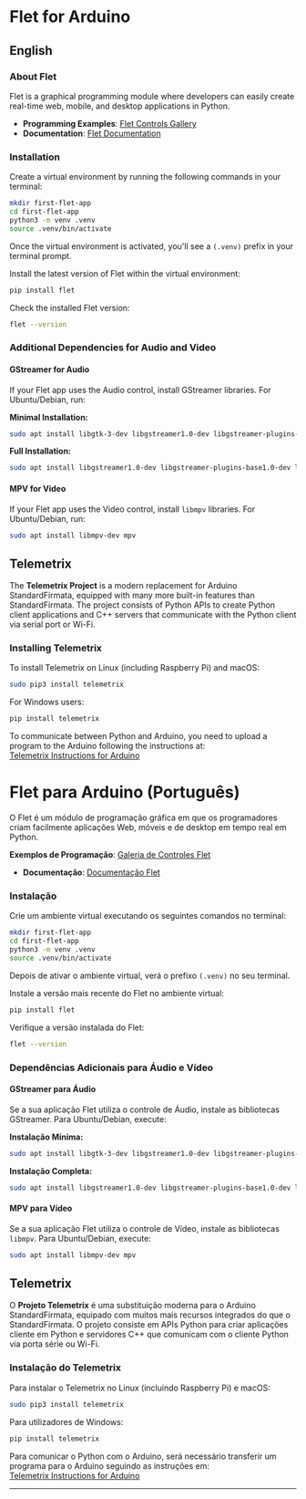 # Flet for Arduino
## English

### About Flet
Flet is a graphical programming module where developers can easily create real-time web, mobile, and desktop applications in Python.

- **Programming Examples**: [Flet Controls Gallery](https://flet-controls-gallery.fly.dev/layout)
- **Documentation**: [Flet Documentation](https://flet.dev/docs/)

### Installation

Create a virtual environment by running the following commands in your terminal:

```bash
mkdir first-flet-app
cd first-flet-app
python3 -m venv .venv
source .venv/bin/activate
```

Once the virtual environment is activated, you'll see a `(.venv)` prefix in your terminal prompt.

Install the latest version of Flet within the virtual environment:

```bash
pip install flet
```

Check the installed Flet version:

```bash
flet --version
```

### Additional Dependencies for Audio and Video

#### GStreamer for Audio
If your Flet app uses the Audio control, install GStreamer libraries. For Ubuntu/Debian, run:

**Minimal Installation:**

```bash
sudo apt install libgtk-3-dev libgstreamer1.0-dev libgstreamer-plugins-base1.0-dev
```

**Full Installation:**

```bash
sudo apt install libgstreamer1.0-dev libgstreamer-plugins-base1.0-dev libgstreamer-plugins-bad1.0-dev gstreamer1.0-plugins-base gstreamer1.0-plugins-good gstreamer1.0-plugins-bad gstreamer1.0-plugins-ugly gstreamer1.0-libav gstreamer1.0-doc gstreamer1.0-tools gstreamer1.0-x gstreamer1.0-alsa gstreamer1.0-gl gstreamer1.0-gtk3 gstreamer1.0-qt5 gstreamer1.0-pulseaudio
```

#### MPV for Video
If your Flet app uses the Video control, install `libmpv` libraries. For Ubuntu/Debian, run:

```bash
sudo apt install libmpv-dev mpv
```
## Telemetrix

The **Telemetrix Project** is a modern replacement for Arduino StandardFirmata, equipped with many more built-in features than StandardFirmata. The project consists of Python APIs to create Python client applications and C++ servers that communicate with the Python client via serial port or Wi-Fi.

### Installing Telemetrix

To install Telemetrix on Linux (including Raspberry Pi) and macOS:

```bash
sudo pip3 install telemetrix
```

For Windows users:

```bash
pip install telemetrix
```

To communicate between Python and Arduino, you need to upload a program to the Arduino following the instructions at:  
[Telemetrix Instructions for Arduino](https://mryslab.github.io/telemetrix/telemetrix4arduino/)



# Flet para Arduino (Português)
O Flet é um módulo de programação gráfica em que os programadores criam facilmente aplicações Web, móveis e de desktop em tempo real em Python.

 **Exemplos de Programação**: [Galeria de Controles Flet](https://flet-controls-gallery.fly.dev/layout)
- **Documentação**: [Documentação Flet](https://flet.dev/docs/)

### Instalação

Crie um ambiente virtual executando os seguintes comandos no terminal:

```bash
mkdir first-flet-app
cd first-flet-app
python3 -m venv .venv
source .venv/bin/activate
```

Depois de ativar o ambiente virtual, verá o prefixo `(.venv)` no seu terminal.

Instale a versão mais recente do Flet no ambiente virtual:

```bash
pip install flet
```

Verifique a versão instalada do Flet:

```bash
flet --version
```

### Dependências Adicionais para Áudio e Vídeo

#### GStreamer para Áudio
Se a sua aplicação Flet utiliza o controle de Áudio, instale as bibliotecas GStreamer. Para Ubuntu/Debian, execute:

**Instalação Mínima:**

```bash
sudo apt install libgtk-3-dev libgstreamer1.0-dev libgstreamer-plugins-base1.0-dev
```

**Instalação Completa:**

```bash
sudo apt install libgstreamer1.0-dev libgstreamer-plugins-base1.0-dev libgstreamer-plugins-bad1.0-dev gstreamer1.0-plugins-base gstreamer1.0-plugins-good gstreamer1.0-plugins-bad gstreamer1.0-plugins-ugly gstreamer1.0-libav gstreamer1.0-doc gstreamer1.0-tools gstreamer1.0-x gstreamer1.0-alsa gstreamer1.0-gl gstreamer1.0-gtk3 gstreamer1.0-qt5 gstreamer1.0-pulseaudio
```

#### MPV para Vídeo
Se a sua aplicação Flet utiliza o controle de Vídeo, instale as bibliotecas `libmpv`. Para Ubuntu/Debian, execute:

```bash
sudo apt install libmpv-dev mpv
```

## Telemetrix
O **Projeto Telemetrix** é uma substituição moderna para o Arduino StandardFirmata, equipado com muitos mais recursos integrados do que o StandardFirmata. O projeto consiste em APIs Python para criar aplicações cliente em Python e servidores C++ que comunicam com o cliente Python via porta série ou Wi-Fi.

### Instalação do Telemetrix

Para instalar o Telemetrix no Linux (incluindo Raspberry Pi) e macOS:

```bash
sudo pip3 install telemetrix
```

Para utilizadores de Windows:

```bash
pip install telemetrix
```

Para comunicar o Python com o Arduino, será necessário transferir um programa para o Arduino seguindo as instruções em:  
[Telemetrix Instructions for Arduino](https://mryslab.github.io/telemetrix/telemetrix4arduino/)

---
